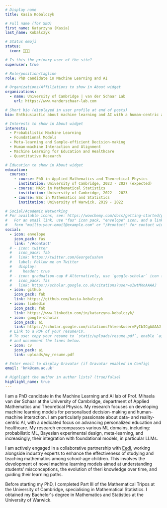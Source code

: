 ```yaml
---
# Display name
title: Kasia Kobalczyk

# Full name (for SEO)
first_name: Katarzyna (Kasia)
last_name: Kobalczyk

# Status emoji
status:
  icon: 👩🏻‍💻

# Is this the primary user of the site?
superuser: true

# Role/position/tagline
role: PhD candidate in Machine Learning and AI

# Organizations/Affiliations to show in About widget
organizations:
  - name: University of Cambridge | van der Schaar Lab
    url: https://www.vanderschaar-lab.com

# Short bio (displayed in user profile at end of posts)
bio: Enthiusiastic about machine learning and AI with a human-centric and data-efficient approach.

# Interests to show in About widget
interests:
  - Probabilistic Machine Learning
  - Foundational Models
  - Meta-learning and Sample-efficient Decision-making
  - Human-machine Interaction and Alignment
  - Machine Learning for Education and Healthcare
  - Quantitative Research

# Education to show in About widget
education:
  courses:
    - course: PhD in Applied Mathematics and Theoretical Physics
      institution: University of Cambridge, 2023 - 2027 (expected)
    - course: MASt in Mathematical Statistics
      institution: University of Cambridge, 2022 - 2023
    - course: BSc in Mathematics and Statistics
      institution: University of Warwick, 2019 - 2022

# Social/Academic Networking
# For available icons, see: https://wowchemy.com/docs/getting-started/page-builder/#icons
#   For an email link, use "fas" icon pack, "envelope" icon, and a link in the
#   form "mailto:your-email@example.com" or "/#contact" for contact widget.
social:
  - icon: envelope
    icon_pack: fas
    link: '/#contact'
  # - icon: twitter
  #   icon_pack: fab
  #   link: https://twitter.com/GeorgeCushen
  #   label: Follow me on Twitter
  #   display:
  #     header: true
  # - icon: graduation-cap # Alternatively, use `google-scholar` icon from `ai` icon pack
  #   icon_pack: fas
  #   link: https://scholar.google.co.uk/citations?user=sIwtMXoAAAAJ
  - icon: github
    icon_pack: fab
    link: https://github.com/kasia-kobalczyk
  - icon: linkedin
    icon_pack: fab
    link: https://www.linkedin.com/in/katarzyna-kobalczyk/
  - icon: google-scholar
    icon_pack: ai
    link: https://scholar.google.com/citations?hl=en&user=PyIbICgAAAAJ
  # Link to a PDF of your resume/CV.
  # To use: copy your resume to `static/uploads/resume.pdf`, enable `ai` icons in `params.yaml`,
  # and uncomment the lines below.
  - icon: cv
    icon_pack: ai
    link: uploads/my_resume.pdf

# Enter email to display Gravatar (if Gravatar enabled in Config)
email: 'knk@cam.ac.uk'

# Highlight the author in author lists? (true/false)
highlight_name: true
---
```


I am a PhD candidate in the Machine Learning and AI lab of Prof. Mihaela van der Schaar at the University of Cambridge, department of Applied Mathematics and Theoretical Physics. My research focuses on developing machine learning models for personalised decision-making and human-machine interaction. I am particularly passionate about data- and reality-centric AI, with a dedicated focus on advancing personalized education and healthcare. My research encompasses various ML domains, including: probabilistic ML, Bayesian experimental design, meta-learning, and increasingly, their integration with foundational models, in particular LLMs.

I am actively engaged in a collaborative partnership with [Eedi](https://eedi.com), working alongside industry experts to enhance the effectiveness of studying and teaching mathematics among school-age children. This involves the development of novel machine learning models aimed at understanding students’ misconceptions, the evolution of theri knowledge over time, and guiding their learning paths.

Before starting my PhD, I completed Part III of the Mathematical Tripos at the University of Cambridge, specialising in Mathematical Statistics. I obtained my Bachelor's degree in Mathematics and Statistics at the University of Warwick.

